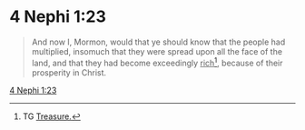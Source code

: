 # 4 Nephi 1:23

> And now I, Mormon, would that ye should know that the people had multiplied, insomuch that they were spread upon all the face of the land, and that they had become exceedingly <u>rich</u>[^a], because of their prosperity in Christ.

[4 Nephi 1:23](https://www.churchofjesuschrist.org/study/scriptures/bofm/4-ne/1?lang=eng&id=p23#p23)


[^a]: TG [Treasure.](https://www.churchofjesuschrist.org/study/scriptures/tg/treasure?lang=eng)
